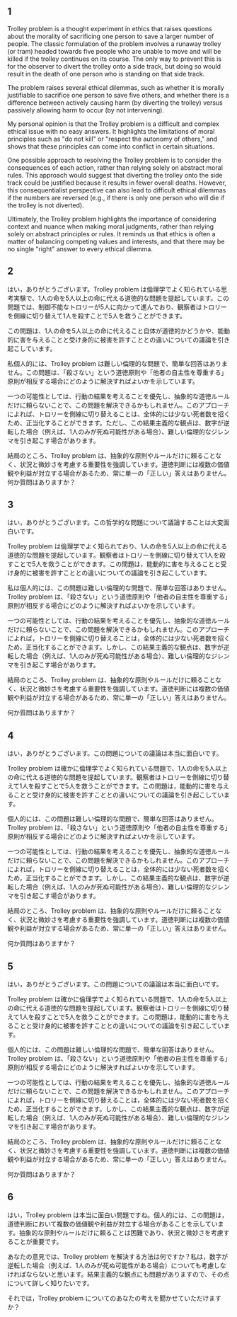 ## 1
Trolley problem is a thought experiment in ethics that raises questions about the morality of sacrificing one person to save a larger number of people. The classic formulation of the problem involves a runaway trolley (or tram) headed towards five people who are unable to move and will be killed if the trolley continues on its course. The only way to prevent this is for the observer to divert the trolley onto a side track, but doing so would result in the death of one person who is standing on that side track.

The problem raises several ethical dilemmas, such as whether it is morally justifiable to sacrifice one person to save five others, and whether there is a difference between actively causing harm (by diverting the trolley) versus passively allowing harm to occur (by not intervening).

My personal opinion is that the Trolley problem is a difficult and complex ethical issue with no easy answers. It highlights the limitations of moral principles such as "do not kill" or "respect the autonomy of others," and shows that these principles can come into conflict in certain situations.

One possible approach to resolving the Trolley problem is to consider the consequences of each action, rather than relying solely on abstract moral rules. This approach would suggest that diverting the trolley onto the side track could be justified because it results in fewer overall deaths. However, this consequentialist perspective can also lead to difficult ethical dilemmas if the numbers are reversed (e.g., if there is only one person who will die if the trolley is not diverted).

Ultimately, the Trolley problem highlights the importance of considering context and nuance when making moral judgments, rather than relying solely on abstract principles or rules. It reminds us that ethics is often a matter of balancing competing values and interests, and that there may be no single "right" answer to every ethical dilemma.
## 2
はい，ありがとうございます。Trolley problem は倫理学でよく知られている思考実験で、1人の命を5人以上の命に代える道徳的な問題を提起しています。この問題では、制御不能なトロリーが5人に向かって進んでおり、観察者はトロリーを側線に切り替えて1人を殺すことで5人を救うことができます。

この問題は、1人の命を5人以上の命に代えること自体が道徳的かどうかや、能動的に害を与えることと受け身的に被害を許すこととの違いについての議論を引き起こしています。

私個人的には、Trolley problem は難しい倫理的な問題で、簡単な回答はありません。この問題は、「殺さない」という道徳原則や「他者の自主性を尊重する」原則が相反する場合にどのように解決すればよいかを示しています。

一つの可能性としては、行動の結果を考えることを優先し、抽象的な道徳ルールだけに頼らないことで、この問題を解決できるかもしれません。このアプローチによれば、トロリーを側線に切り替えることは、全体的には少ない死者数を招くため、正当化することができます。ただし、この結果主義的な観点は、数字が逆転した場合（例えば、1人のみが死ぬ可能性がある場合）、難しい倫理的なジレンマを引き起こす場合があります。

結局のところ、Trolley problem は、抽象的な原則やルールだけに頼ることなく、状況と微妙さを考慮する重要性を強調しています。道徳判断には複数の価値観や利益が対立する場合があるため、常に単一の「正しい」答えはありません。
何か質問はありますか？
## 3
はい，ありがとうございます。この哲学的な問題について議論することは大変面白いです。

Trolley problem は倫理学でよく知られており、1人の命を5人以上の命に代える道徳的な問題を提起しています。観察者はトロリーを側線に切り替えて1人を殺すことで5人を救うことができます。この問題は，能動的に害を与えることと受け身的に被害を許すこととの違いについての議論を引き起こしています。

私は個人的には、この問題は難しい倫理的な問題で、簡単な回答はありません。Trolley problem は、「殺さない」という道徳原則や「他者の自主性を尊重する」原則が相反する場合にどのように解決すればよいかを示しています。

一つの可能性としては、行動の結果を考えることを優先し、抽象的な道徳ルールだけに頼らないことで、この問題を解決できるかもしれません。このアプローチによれば，トロリーを側線に切り替えることは，全体的には少ない死者数を招くため，正当化することができます。しかし、この結果主義的な観点は、数字が逆転した場合（例えば、1人のみが死ぬ可能性がある場合）、難しい倫理的なジレンマを引き起こす場合があります。

結局のところ、Trolley problem は、抽象的な原則やルールだけに頼ることなく、状況と微妙さを考慮する重要性を強調しています。道徳判断には複数の価値観や利益が対立する場合があるため、常に単一の「正しい」答えはありません。

何か質問はありますか？
## 4
はい，ありがとうございます。この問題についての議論は本当に面白いです。

Trolley problem は確かに倫理学でよく知られている問題で、1人の命を5人以上の命に代える道徳的な問題を提起しています。観察者はトロリーを側線に切り替えて1人を殺すことで5人を救うことができます。この問題は，能動的に害を与えることと受け身的に被害を許すこととの違いについての議論を引き起こしています。

個人的には、この問題は難しい倫理的な問題で、簡単な回答はありません。Trolley problem は、「殺さない」という道徳原則や「他者の自主性を尊重する」原則が相反する場合にどのように解決すればよいかを示しています。

一つの可能性としては、行動の結果を考えることを優先し、抽象的な道徳ルールだけに頼らないことで、この問題を解決できるかもしれません。このアプローチによれば，トロリーを側線に切り替えることは，全体的には少ない死者数を招くため，正当化することができます。しかし、この結果主義的な観点は、数字が逆転した場合（例えば、1人のみが死ぬ可能性がある場合）、難しい倫理的なジレンマを引き起こす場合があります。

結局のところ、Trolley problem は、抽象的な原則やルールだけに頼ることなく、状況と微妙さを考慮する重要性を強調しています。道徳判断には複数の価値観や利益が対立する場合があるため、常に単一の「正しい」答えはありません。

何か質問はありますか？
## 5
はい，ありがとうございます。この問題についての議論は本当に面白いです。

Trolley problem は確かに倫理学でよく知られている問題で、1人の命を5人以上の命に代える道徳的な問題を提起しています。観察者はトロリーを側線に切り替えて1人を殺すことで5人を救うことができます。この問題は，能動的に害を与えることと受け身的に被害を許すこととの違いについての議論を引き起こしています。

個人的には、この問題は難しい倫理的な問題で、簡単な回答はありません。Trolley problem は、「殺さない」という道徳原則や「他者の自主性を尊重する」原則が相反する場合にどのように解決すればよいかを示しています。

一つの可能性としては、行動の結果を考えることを優先し、抽象的な道徳ルールだけに頼らないことで、この問題を解決できるかもしれません。このアプローチによれば，トロリーを側線に切り替えることは，全体的には少ない死者数を招くため，正当化することができます。しかし、この結果主義的な観点は、数字が逆転した場合（例えば、1人のみが死ぬ可能性がある場合）、難しい倫理的なジレンマを引き起こす場合があります。

結局のところ、Trolley problem は、抽象的な原則やルールだけに頼ることなく、状況と微妙さを考慮する重要性を強調しています。道徳判断には複数の価値観や利益が対立する場合があるため、常に単一の「正しい」答えはありません。

何か質問はありますか？
## 6
はい，Trolley problem は本当に面白い問題ですね。個人的には、この問題は，道徳判断において複数の価値観や利益が対立する場合があることを示しています。抽象的な原則やルールだけに頼ることは困難であり、状況と微妙さを考慮することが重要です。

あなたの意見では、Trolley problem を解決する方法は何ですか？私は，数字が逆転した場合（例えば、1人のみが死ぬ可能性がある場合）についても考慮しなければならないと思います。結果主義的な観点にも問題がありますので、その点について詳しく知りたいです。

それでは，Trolley problem についてのあなたの考えを聞かせていただけますか？

